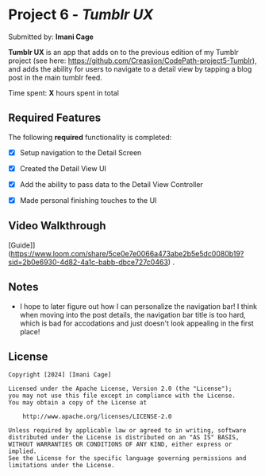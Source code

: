# Project 6 - *Tumblr UX*

Submitted by: **Imani Cage**

**Tumblr UX** is an app that adds on to the previous edition of my Tumblr project (see here: https://github.com/Creasiion/CodePath-project5-Tumblr), and adds the ability for users to navigate to a detail view by tapping a blog post in the main tumblr feed.

Time spent: **X** hours spent in total

## Required Features

The following **required** functionality is completed:

- [x] Setup navigation to the Detail Screen
- [x] Created the Detail View UI
- [x] Add the ability to pass data to the Detail View Controller
- [x] Made personal finishing touches to the UI


## Video Walkthrough

[Guide]](https://www.loom.com/share/5ce0e7e0066a473abe2b5e5dc0080b19?sid=2b0e6930-4d82-4a1c-babb-dbce727c0463) .

## Notes

- I hope to later figure out how I can personalize the navigation bar! I think when moving into the post details, the navigation bar title is too hard, which is bad for accodations and just doesn't look appealing in the first place!

## License

    Copyright [2024] [Imani Cage]

    Licensed under the Apache License, Version 2.0 (the "License");
    you may not use this file except in compliance with the License.
    You may obtain a copy of the License at

        http://www.apache.org/licenses/LICENSE-2.0

    Unless required by applicable law or agreed to in writing, software
    distributed under the License is distributed on an "AS IS" BASIS,
    WITHOUT WARRANTIES OR CONDITIONS OF ANY KIND, either express or implied.
    See the License for the specific language governing permissions and
    limitations under the License.
